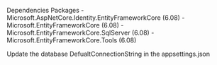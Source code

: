 Dependencies
  Packages
    - Microsoft.AspNetCore.Identity.EntityFrameworkCore (6.08)
    - Microsoft.EntityFrameworkCore (6.08)
    - Microsoft.EntityFrameworkCore.SqlServer (6.08)
    - Microsoft.EntityFrameworkCore.Tools (6.08)
    
Update the database DefualtConnectionString in the appsettings.json
